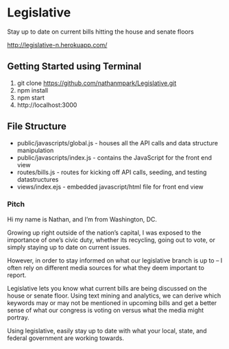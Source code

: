 # Legislative
Stay up to date on current bills hitting the house and senate floors

http://legislative-n.herokuapp.com/

## Getting Started using Terminal
1. git clone https://github.com/nathanmpark/Legislative.git
2. npm install
3. npm start
4. http://localhost:3000

## File Structure
* public/javascripts/global.js - houses all the API calls and data structure manipulation
* public/javascripts/index.js - contains the JavaScript for the front end view
* routes/bills.js - routes for kicking off API calls, seeding, and testing datastructures
* views/index.ejs - embedded javascript/html file for front end view

### Pitch

Hi my name is Nathan, and I’m from Washington, DC.

Growing up right outside of the nation’s capital, I was exposed to the importance of one’s civic duty, whether its recycling, going out to vote, or simply staying up to date on current issues.

However, in order to stay informed on what our legislative branch is up to – I often rely on different media sources for what they deem important to report. 

Legislative lets you know what current bills are being discussed on the house or senate floor. Using text mining and analytics, we can derive which keywords may or may not be mentioned in upcoming bills and get a better sense of what our congress is voting on versus what the media might portray.

Using legislative, easily stay up to date with what your local, state, and federal government are working towards.    
